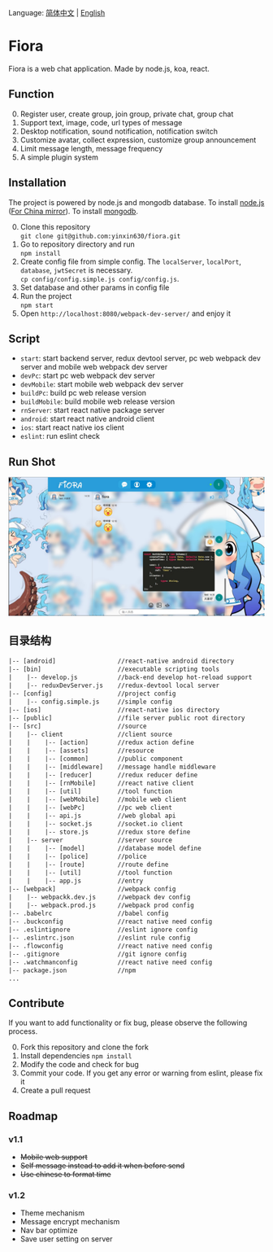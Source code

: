 Language: [简体中文](readme-zh.md) | [English](readme.md)

# Fiora

Fiora is a web chat application. Made by node.js, koa, react.

## Function

0. Register user, create group, join group, private chat, group chat
0. Support text, image, code, url types of message
0. Desktop notification, sound notification, notification switch
0. Customize avatar, collect expression, customize group announcement
0. Limit message length, message frequency
0. A simple plugin system

## Installation

The project is powered by node.js and mongodb database. To install [node.js](https://nodejs.org/en/download/) ([For China mirror](https://npm.taobao.org/mirrors/node)). To install [mongodb](https://docs.mongodb.com/manual/installation/).

0. Clone this repository  
`git clone git@github.com:yinxin630/fiora.git`
0. Go to repository directory and run  
`npm install`
0. Create config file from simple config. The `localServer`, `localPort`, `database`, `jwtSecret` is necessary.  
`cp config/config.simple.js config/config.js`.
0. Set database and other params in config file  
0. Run the project  
`npm start`
0. Open `http://localhost:8080/webpack-dev-server/` and enjoy it

## Script

* `start`: start backend server, redux devtool server, pc web webpack dev server and mobile web webpack dev server
* `devPc`: start pc web webpack dev server
* `devMobile`: start mobile web webpack dev server
* `buildPc`: build pc web release version
* `buildMobile`: build mobile web release version
* `rnServer`: start react native package server
* `android`: start react native android client
* `ios`: start react native ios client
* `eslint`: run eslint check

## Run Shot

![](screenshot_01.png)

## 目录结构

    |-- [android]                 //react-native android directory
    |-- [bin]                     //executable scripting tools
    |    |-- develop.js           //back-end develop hot-reload support
    |    |-- reduxDevServer.js    //redux-devtool local server
    |-- [config]                  //project config
    |    |-- config.simple.js     //simple config
    |-- [ios]                     //react-native ios directory
    |-- [public]                  //file server public root directory
    |-- [src]                     //source
    |    |-- client               //client source
    |    |    |-- [action]        //redux action define
    |    |    |-- [assets]        //resource
    |    |    |-- [common]        //public component
    |    |    |-- [middleware]    //message handle middleware
    |    |    |-- [reducer]       //redux reducer define
    |    |    |-- [rnMobile]      //react native client
    |    |    |-- [util]          //tool function
    |    |    |-- [webMobile]     //mobile web client
    |    |    |-- [webPc]         //pc web client
    |    |    |-- api.js          //web global api
    |    |    |-- socket.js       //socket.io client
    |    |    |-- store.js        //redux store define
    |    |-- server               //server source
    |    |    |-- [model]         //database model define
    |    |    |-- [police]        //police
    |    |    |-- [route]         //route define
    |    |    |-- [util]          //tool function
    |    |    |-- app.js          //entry
    |-- [webpack]                 //webpack config
    |    |-- webpackk.dev.js      //webpack dev config
    |    |-- webpack.prod.js      //webpack prod config
    |-- .babelrc                  //babel config
    |-- .buckconfig               //react native need config
    |-- .eslintignore             //eslint ignore config
    |-- .eslintrc.json            //eslint rule config
    |-- .flowconfig               //react native need config
    |-- .gitignore                //git ignore config
    |-- .watchmanconfig           //react native need config
    |-- package.json              //npm
    ...

## Contribute

If you want to add functionality or fix bug, please observe the following process.

0. Fork this repository and clone the fork
0. Install dependencies `npm install`
0. Modify the code and check for bug
0. Commit your code. If you get any error or warning from eslint, please fix it
0. Create a pull request 

## Roadmap

### v1.1

* ~~Mobile web support~~
* ~~Self message instead to add it when before send~~
* ~~Use chinese to format time~~

### v1.2

* Theme mechanism
* Message encrypt mechanism
* Nav bar optimize
* Save user setting on server
